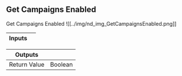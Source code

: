 ## Get Campaigns Enabled
Get Campaigns Enabled
![[../img/nd_img_GetCampaignsEnabled.png]]

|Inputs||
|--|--|

|Outputs||
|--|--|
| Return Value | Boolean |
